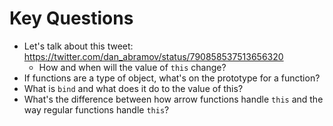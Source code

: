 # Key Questions
* Let's talk about this tweet: https://twitter.com/dan_abramov/status/790858537513656320
  * How and when will the value of `this` change?
* If functions are a type of object, what's on the prototype for a function?
* What is `bind` and what does it do to the value of this?
* What's the difference between how arrow functions handle `this` and the way regular functions handle `this`?


